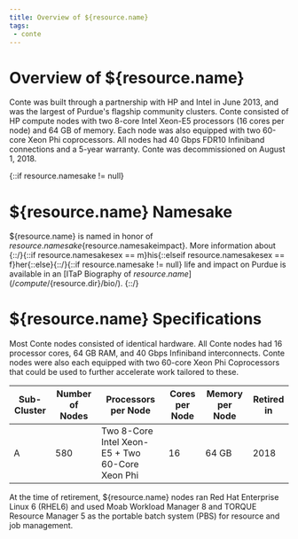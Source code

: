 ```yaml
---
title: Overview of ${resource.name}
tags:
 - conte
---
```

# Overview of ${resource.name}

Conte was built through a partnership with HP and Intel in June 2013, and was the largest of Purdue's flagship community clusters. Conte consisted of HP compute nodes with two 8-core Intel Xeon-E5 processors (16 cores per node) and 64 GB of memory. Each node was also equipped with two 60-core Xeon Phi coprocessors. All nodes had 40 Gbps FDR10 Infiniband connections and a 5-year warranty. Conte was decommissioned on August 1, 2018.

{::if resource.namesake != null}
# ${resource.name} Namesake

${resource.name} is named in honor of ${resource.namesake}${resource.namesakeimpact}. More information about {::/}{::if resource.namesakesex == m}his{::elseif resource.namesakesex == f}her{::else}{::/}{::if resource.namesake != null} life and impact on Purdue is available in an [ITaP Biography of ${resource.name}](/compute/${resource.dir}/bio/).
{::/}

# ${resource.name} Specifications

Most Conte nodes consisted of identical hardware. All Conte nodes had 16 processor cores, 64 GB RAM, and 40 Gbps Infiniband interconnects. Conte nodes were also each equipped with two 60-core Xeon Phi Coprocessors that could be used to further accelerate work tailored to these.

| Sub-Cluster | Number of Nodes | Processors per Node         | Cores per Node | Memory per Node | Retired in        |
| -------------- | -------------- | --------------------------- | -------------- | -------------- | ------------------------ |
| A    | 580                | Two 8-Core Intel Xeon-E5 + Two 60-Core Xeon Phi   | 16             | 64 GB          | 2018   |

At the time of retirement, ${resource.name} nodes ran Red Hat Enterprise Linux 6 (RHEL6) and used Moab Workload Manager 8 and TORQUE Resource Manager 5 as the portable batch system (PBS) for resource and job management.


